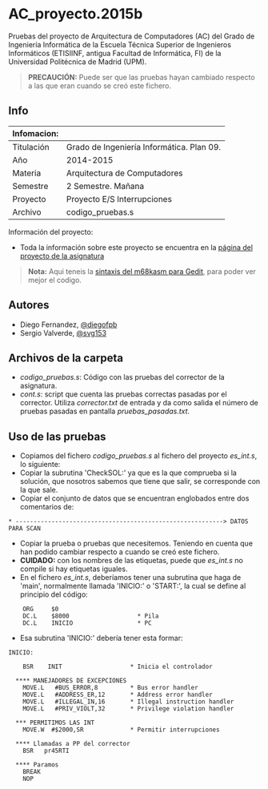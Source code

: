 AC_proyecto.2015b
=================

Pruebas del proyecto de Arquitectura de Computadores (AC) del Grado de Ingeniería Informática de la Escuela Técnica Superior de Ingenieros Informáticos (ETISIINF, antigua Facultad de Informática, FI) de la Universidad Politécnica de Madrid (UPM).

> **PRECAUCIÓN:** Puede ser que las pruebas hayan cambiado respecto a las que eran cuando se creó este fichero.

## Info
| Infomacion: |  |   
| ----------- | --------
| Titulación  | Grado de Ingeniería Informática. Plan 09.
| Año         | 2014-2015
| Materia     | Arquitectura de Computadores
| Semestre    | 2 Semestre. Mañana
| Proyecto    | Proyecto E/S Interrupciones
| Archivo     | codigo_pruebas.s

Información del proyecto:
*	Toda la información sobre este proyecto se encuentra en la [página del proyecto de la asignatura][1]

> **Nota:** Aqui teneis la [sintaxis del m68kasm para Gedit][4], para poder ver mejor el codigo.

## Autores
*	Diego Fernandez, [@diegofpb][2]
* Sergio Valverde, [@svg153][3]


## Archivos de la carpeta
* *codigo_pruebas.s*: Código con las pruebas del corrector de la asignatura.
* *cont.s*: script que cuenta las pruebas correctas pasadas por el corrector. Utiliza *corrector.txt* de entrada y da como salida el número de pruebas pasadas en pantalla *pruebas_pasadas.txt*.

## Uso de las pruebas
* Copiamos del fichero *codigo_pruebas.s* al fichero del proyecto *es_int.s*, lo siguiente:
 * Copiar la subrutina 'CheckSOL:' ya que es la que comprueba si la solución, que nosotros sabemos que tiene que salir, se corresponde con la que sale.
 * Copiar el conjunto de datos que se encuentran englobados entre dos comentarios de:
 ```
 * ----------------------------------------------------------> DATOS PARA SCAN
 ```
 * Copiar la prueba o pruebas que necesitemos. Teniendo en cuenta que han podido cambiar respecto a cuando se creó este fichero.
 * **CUIDADO:** con los nombres de las etiquetas, puede que *es_int.s* no compile si hay etiquetas iguales.
* En el fichero *es_int.s*, deberíamos tener una subrutina que haga de 'main', normalmente llamada 'INICIO:' o 'START:', la cual se define al principio del código:
```assembly
    ORG     $0
  	DC.L    $8000           		* Pila
  	DC.L    INICIO          		* PC
```
 * Esa subrutina 'INICIO:' debería tener esta formar:
```assembly
INICIO: 
    
    BSR    INIT                   * Inicia el controlador
    
  **** MANEJADORES DE EXCEPCIONES
    MOVE.L   #BUS_ERROR,8         * Bus error handler
    MOVE.L   #ADDRESS_ER,12       * Address error handler
    MOVE.L   #ILLEGAL_IN,16       * Illegal instruction handler
    MOVE.L   #PRIV_VIOLT,32       * Privilege violation handler
    
  *** PERMITIMOS LAS INT
    MOVE.W  #$2000,SR             * Permitir interrupciones
  
  **** Llamadas a PP del corrector
    BSR   pr45RTI    

  **** Paramos      
    BREAK
    NOP
```



[1]: http://www.datsi.fi.upm.es/docencia/Arquitectura_09/Proyecto_E_S
[2]: http://diegofpb.no-ip.org/
[3]: https://twitter.com/svg153
[4]: https://github.com/svg153/m68kasm-syntax
